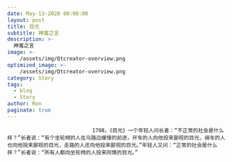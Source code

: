 ```yaml
---
date: May-13-2020 00:00:00
layout: post
title: 目光
subtitle: 神寓之言
description: >-
  神寓之言
image: >-
    /assets/img/Qtcreator-overview.png
optimized_image: >-
    /assets/img/Qtcreator-overview.png
category: Story
tags:
  - blog
  - Story
author: Ron
paginate: true
---
```


							　　1708，《目光》一个年轻人问长者：“不正常的社会是什么样？”长者说：“有个坐轮椅的人在马路边缓慢的前进，开车的人向他投来鄙视的目光，骑车的人也向他投来鄙视的目光，走路的人还向他投来鄙视的目光。”年轻人又问：“正常的社会是什么样？”长者说：“所有人都向坐轮椅的人投来同情的目光。”
							
							
						